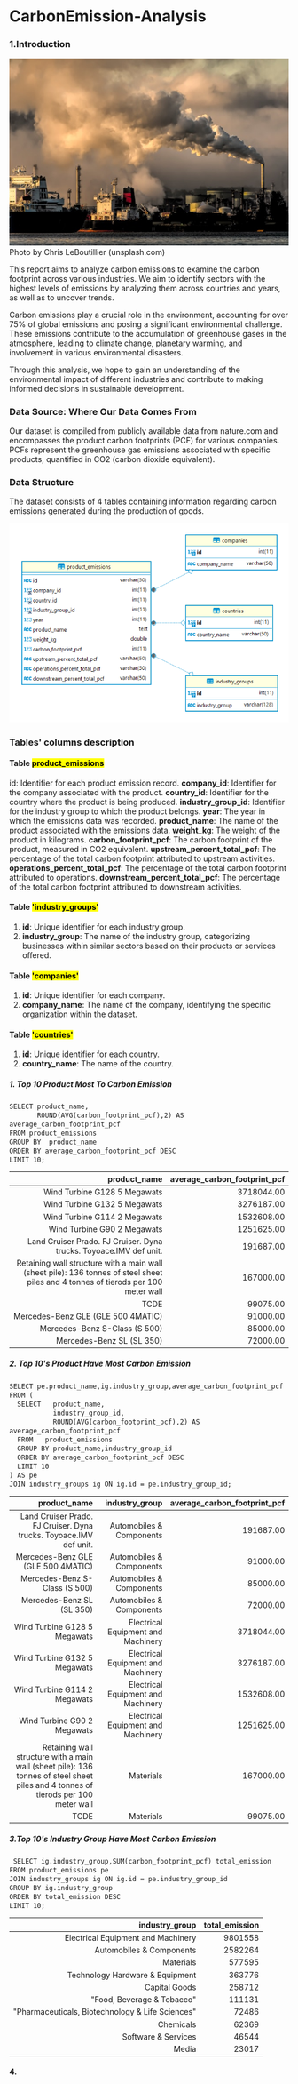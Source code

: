 # CarbonEmission-Analysis
### 1.Introduction
![image](https://github.com/laggercodywade/Carbon-Emission-Analysis/blob/main/cover.jpg)
Photo by Chris LeBoutillier (unsplash.com)

This report aims to analyze carbon emissions to examine the carbon footprint across various industries. We aim to identify sectors with the highest levels of emissions by analyzing them across countries and years, as well as to uncover trends.

Carbon emissions play a crucial role in the environment, accounting for over 75% of global emissions and posing a significant environmental challenge. These emissions contribute to the accumulation of greenhouse gases in the atmosphere, leading to climate change, planetary warming, and involvement in various environmental disasters.

Through this analysis, we hope to gain an understanding of the environmental impact of different industries and contribute to making informed decisions in sustainable development.

### Data Source: Where Our Data Comes From
Our dataset is compiled from publicly available data from nature.com and encompasses the product carbon footprints (PCF) for various companies. PCFs represent the greenhouse gas emissions associated with specific products, quantified in CO2 (carbon dioxide equivalent).

### Data Structure
The dataset consists of 4 tables containing information regarding carbon emissions generated during the production of goods.

![image](https://github.com/laggercodywade/Carbon-Emission-Analysis/blob/main/Database%20diagram.png)

### Tables' columns description
#### Table <mark>product_emissions</mark>
id: Identifier for each product emission record.
**company_id**: Identifier for the company associated with the product.
**country_id**: Identifier for the country where the product is being produced.
**industry_group_id**: Identifier for the industry group to which the product belongs.
**year**: The year in which the emissions data was recorded.
**product_name**: The name of the product associated with the emissions data.
**weight_kg**: The weight of the product in kilograms.
**carbon_footprint_pcf**: The carbon footprint of the product, measured in CO2 equivalent.
**upstream_percent_total_pcf**: The percentage of the total carbon footprint attributed to upstream activities.
**operations_percent_total_pcf**: The percentage of the total carbon footprint attributed to operations.
**downstream_percent_total_pcf**: The percentage of the total carbon footprint attributed to downstream activities.

#### Table <mark>'industry_groups'<mark>
1. **id**: Unique identifier for each industry group.
2. **industry_group**: The name of the industry group, categorizing businesses within similar sectors based on their products or services offered.
 

#### Table <mark>'companies'<mark>
1. **id**: Unique identifier for each company.
2. **company_name**: The name of the company, identifying the specific organization within the dataset.
 

#### Table <mark>'countries'<mark>
1. **id**: Unique identifier for each country.
2. **country_name**: The name of the country.

##### 1. Top 10 Product Most To Carbon Emission
```
SELECT product_name,   
       ROUND(AVG(carbon_footprint_pcf),2) AS average_carbon_footprint_pcf
FROM product_emissions
GROUP BY  product_name
ORDER BY average_carbon_footprint_pcf DESC
LIMIT 10;
```
| product_name                                                                                                                       | average_carbon_footprint_pcf | 
| ---------------------------------------------------------------------------------------------------------------------------------: | ---------------------------: | 
| Wind Turbine G128 5 Megawats                                                                                                       | 3718044.00                   | 
| Wind Turbine G132 5 Megawats                                                                                                       | 3276187.00                   | 
| Wind Turbine G114 2 Megawats                                                                                                       | 1532608.00                   | 
| Wind Turbine G90 2 Megawats                                                                                                        | 1251625.00                   | 
| Land Cruiser Prado. FJ Cruiser. Dyna trucks. Toyoace.IMV def unit.                                                                 | 191687.00                    | 
| Retaining wall structure with a main wall (sheet pile): 136 tonnes of steel sheet piles and 4 tonnes of tierods per 100 meter wall | 167000.00                    | 
| TCDE                                                                                                                               | 99075.00                     | 
| Mercedes-Benz GLE (GLE 500 4MATIC)                                                                                                 | 91000.00                     | 
| Mercedes-Benz S-Class (S 500)                                                                                                      | 85000.00                     | 
| Mercedes-Benz SL (SL 350)                                                                                                          | 72000.00                     |

##### 2. Top 10's Product Have Most Carbon Emission
```
SELECT pe.product_name,ig.industry_group,average_carbon_footprint_pcf
FROM (
  SELECT   product_name,
  		   industry_group_id,
		   ROUND(AVG(carbon_footprint_pcf),2) AS average_carbon_footprint_pcf
  FROM 	 product_emissions
  GROUP BY product_name,industry_group_id
  ORDER BY average_carbon_footprint_pcf DESC
  LIMIT 10
) AS pe
JOIN industry_groups ig ON ig.id = pe.industry_group_id;
```

| product_name                                                                                                                       | industry_group                     | average_carbon_footprint_pcf | 
| ---------------------------------------------------------------------------------------------------------------------------------: | ---------------------------------: | ---------------------------: | 
| Land Cruiser Prado. FJ Cruiser. Dyna trucks. Toyoace.IMV def unit.                                                                 | Automobiles & Components           | 191687.00                    | 
| Mercedes-Benz GLE (GLE 500 4MATIC)                                                                                                 | Automobiles & Components           | 91000.00                     | 
| Mercedes-Benz S-Class (S 500)                                                                                                      | Automobiles & Components           | 85000.00                     | 
| Mercedes-Benz SL (SL 350)                                                                                                          | Automobiles & Components           | 72000.00                     | 
| Wind Turbine G128 5 Megawats                                                                                                       | Electrical Equipment and Machinery | 3718044.00                   | 
| Wind Turbine G132 5 Megawats                                                                                                       | Electrical Equipment and Machinery | 3276187.00                   | 
| Wind Turbine G114 2 Megawats                                                                                                       | Electrical Equipment and Machinery | 1532608.00                   | 
| Wind Turbine G90 2 Megawats                                                                                                        | Electrical Equipment and Machinery | 1251625.00                   | 
| Retaining wall structure with a main wall (sheet pile): 136 tonnes of steel sheet piles and 4 tonnes of tierods per 100 meter wall | Materials                          | 167000.00                    | 
| TCDE                                                                                                                               | Materials                          | 99075.00                     | 
##### 3.Top 10's Industry Group Have Most Carbon Emission
```
 SELECT ig.industry_group,SUM(carbon_footprint_pcf) total_emission
FROM product_emissions pe
JOIN industry_groups ig ON ig.id = pe.industry_group_id
GROUP BY ig.industry_group
ORDER BY total_emission DESC
LIMIT 10;
```
| industry_group                                   | total_emission | 
| -----------------------------------------------: | -------------: | 
| Electrical Equipment and Machinery               | 9801558        | 
| Automobiles & Components                         | 2582264        | 
| Materials                                        | 577595         | 
| Technology Hardware & Equipment                  | 363776         | 
| Capital Goods                                    | 258712         | 
| "Food, Beverage & Tobacco"                       | 111131         | 
| "Pharmaceuticals, Biotechnology & Life Sciences" | 72486          | 
| Chemicals                                        | 62369          | 
| Software & Services                              | 46544          | 
| Media                                            | 23017          | 
 
####  4.
